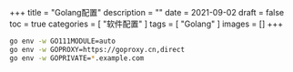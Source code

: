 +++
title = "Golang配置"
description = ""
date = 2021-09-02
draft = false
toc = true
categories = [
  "软件配置"
]
tags = [
  "Golang"
]
images = []
+++

```bash
go env -w GO111MODULE=auto
go env -w GOPROXY=https://goproxy.cn,direct
go env -w GOPRIVATE=*.example.com
```